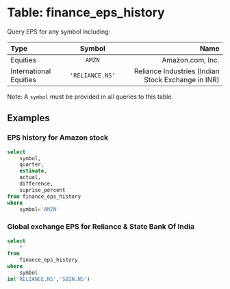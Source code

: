 # Table: finance_eps_history

Query EPS for any symbol including:

| Type       | Symbol    | Name     |
| :------------- | :----------: | -----------: |
| Equities | `AMZN` | Amazon.com, Inc. |
| International Equities | `'RELIANCE.NS'` | Reliance Industries (Indian Stock Exchange in INR) |

Note: A `symbol` must be provided in all queries to this table.

## Examples

### EPS history for Amazon stock

```sql
select 
    symbol,
    quarter, 
    estimate, 
    actual, 
    difference, 
    suprise_percent 
from finance_eps_history 
where 
    symbol='AMZN'
```

### Global exchange EPS for Reliance & State Bank Of India

```sql
select 
    * 
from 
    finance_eps_history 
where 
    symbol 
in('RELIANCE.NS','SBIN.NS')
```
